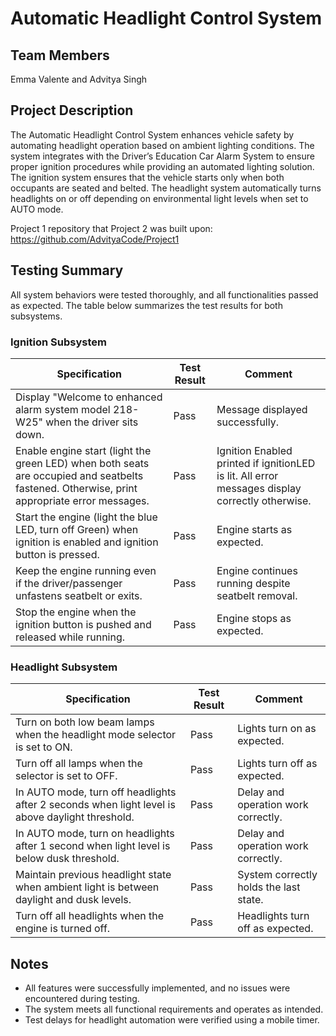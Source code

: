 # Automatic Headlight Control System

## Team Members
Emma Valente and Advitya Singh

## Project Description
The Automatic Headlight Control System enhances vehicle safety by automating headlight operation based on ambient lighting conditions. 
The system integrates with the Driver’s Education Car Alarm System to ensure proper ignition procedures while providing an automated lighting solution. 
The ignition system ensures that the vehicle starts only when both occupants are seated and belted. 
The headlight system automatically turns headlights on or off depending on environmental light levels when set to AUTO mode.

Project 1 repository that Project 2 was built upon: https://github.com/AdvityaCode/Project1

## Testing Summary
All system behaviors were tested thoroughly, and all functionalities passed as expected. The table below summarizes the test results for both subsystems.

### Ignition Subsystem
| Specification | Test Result | Comment |
|--------------|------------|---------|
| Display "Welcome to enhanced alarm system model 218-W25" when the driver sits down. | Pass | Message displayed successfully. |
| Enable engine start (light the green LED) when both seats are occupied and seatbelts fastened. Otherwise, print appropriate error messages. | Pass | Ignition Enabled printed if ignitionLED is lit. All error messages display correctly otherwise. |
| Start the engine (light the blue LED, turn off Green) when ignition is enabled and ignition button is pressed. | Pass | Engine starts as expected. |
| Keep the engine running even if the driver/passenger unfastens seatbelt or exits. | Pass | Engine continues running despite seatbelt removal. |
| Stop the engine when the ignition button is pushed and released while running. | Pass | Engine stops as expected. |

### Headlight Subsystem
| Specification | Test Result | Comment |
|--------------|------------|---------|
| Turn on both low beam lamps when the headlight mode selector is set to ON. | Pass | Lights turn on as expected. |
| Turn off all lamps when the selector is set to OFF. | Pass | Lights turn off as expected. |
| In AUTO mode, turn off headlights after 2 seconds when light level is above daylight threshold. | Pass | Delay and operation work correctly. |
| In AUTO mode, turn on headlights after 1 second when light level is below dusk threshold. | Pass | Delay and operation work correctly. |
| Maintain previous headlight state when ambient light is between daylight and dusk levels. | Pass | System correctly holds the last state. |
| Turn off all headlights when the engine is turned off. | Pass | Headlights turn off as expected. |

## Notes
- All features were successfully implemented, and no issues were encountered during testing.
- The system meets all functional requirements and operates as intended.
- Test delays for headlight automation were verified using a mobile timer.
